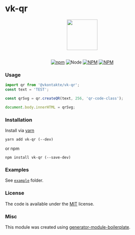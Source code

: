 # vk-qr
<div align="center">
  <a href="https://github.com/VKCOM/vk-qr">
    <img width="100" height="100" src="https://pp.userapi.com/c854128/v854128442/183a0/rtZx2fxUV4w.jpg">
  </a>
  <br>
  <br>

  [![npm][npm]][npm-url]
  ![Node](https://img.shields.io/node/v/vk-qr.svg?style=flat-square)
[![NPM](https://img.shields.io/npm/v/vk-qr.svg?style=flat-square)](https://www.npmjs.com/package/vk-qr)
[![NPM](https://img.shields.io/npm/dt/vk-qr.svg?style=flat-square)](https://www.npmjs.com/package/vk-qr)

</div>

### Usage

```js
import qr from '@vkontakte/vk-qr';
const text = 'TEST';

const qrSvg = qr.createQR(text, 256, 'qr-code-class');

document.body.innerHTML = qrSvg;
```

### Installation

Install via [yarn](https://github.com/yarnpkg/yarn)

	yarn add vk-qr (--dev)

or npm

	npm install vk-qr (--save-dev)


### Examples

See [`example`](example/script.js) folder.

### License

The code is available under the [MIT](LICENSE) license.

### Misc

This module was created using [generator-module-boilerplate](https://github.com/duivvv/generator-module-boilerplate).


[npm]: https://img.shields.io/npm/v/@vkontakte/vk-qr.svg
[npm-url]: https://npmjs.com/package/@vkontakte/vk-qr
